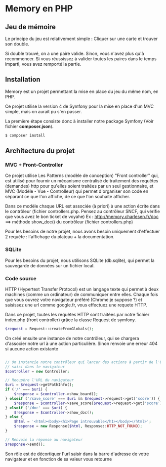# Memory en PHP

## Jeu de mémoire
Le principe du jeu est relativement simple : Cliquer sur une carte et trouver son double.

Si double trouvé, on a une paire valide. Sinon, vous n'avez plus qu'à recommencer.
Si vous réussissez à valider toutes les paires dans le temps imparti, vous avez remporté la partie.


## Installation

Memory est un projet permettant la mise en place du jeu du même nom, en PHP.

Ce projet utilise la version 4 de Symfony pour la mise en place d'un MVC simple, mais on aurait pu s'en passer.

La première étape consiste donc à installer notre package Symfony (Voir fichier **composer.json**).

```bash
$ composer install
```


## Architecture du projet
### MVC + Front-Controller
Ce projet utilise Les Patterns (modèle de conception) "Front controller" qui, est utilisé pour fournir un mécanisme centralisé de traitement
des requêtes (demandes) http pour qu'elles soient traitées par un seul gestionnaire, et MVC (Modèle - Vue - Controlleur) qui permet d'organiser son code
en séparant ce que l'on affiche, de ce que l'on souhaite afficher.

Dans ce modèle chaque URL est associée (à priori) à une action écrite dans le contrôleur (fichier controllers.php. Pensez au contrôleur SNCF, qui vérifie que vous avez le bon ticket de voyahe)
Ex : http://memory.charlesen.fr/doc ==> méthode show_doc() du contrôleur (fichier controllers.php)

Pour les besoins de notre projet, nous avons besoin uniquement d'effectuer 2 requête : l'affichage du plateau + la documentation.

### SQLite
Pour les besoins du projet, nous utilisons SQLite (db.sqlite), qui permet la sauvegarde de données sur un fichier local.


### Code source
HTTP (Hypertext Transfer Protocol) est un langage texte qui permet à deux machines (comme un ordinateur) de communiquer entre elles.
Chaque fois que vous ouvrez votre navigateur préféré (Chrome je suppose ?) et saisissez une url comme google.fr, vous effectuez une requete HTTP.

Dans ce projet, toutes les requêtes HTTP sont traitées par notre fichier index.php (front controller) grâce la classe Request de symfony.
```php
$request = Request::createFromGlobals();
```

On créé ensuite une instance de notre contrôleur, qui se chargera d'associer notre url à une action particulière. Sinon renvoie une erreur 404 si aucune action existante
```php

// On instancie notre contrôleur qui lancer des actions à partir de l'URL
// saisi dans le navigateur
$controller = new Controller;

// Recupère l'URL du navigateur
$uri = $request->getPathInfo();
if ('/' === $uri) {
    $response = $controller->show_board();
} elseif ('/save_score' === $uri && $request->request->get('score')) {
    $response = $controller->save_score($request->request->get('score'));
} elseif ('/doc' === $uri) {
    $response = $controller->show_doc();
} else {
    $html = '<html><body><h1>Page introuvable</h1></body></html>';
    $response = new Response($html, Response::HTTP_NOT_FOUND);
}

// Renvoie la réponse au navigateur
$response->send();

```

Son rôle est de décortiquer l'url saisir dans la barre d'adresse de votre navigateur et en fonction de sa valeur vous retourne

